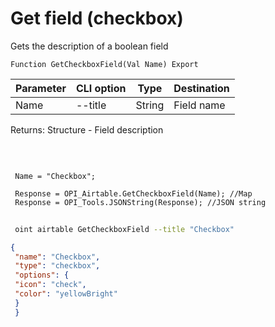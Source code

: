 ﻿---
sidebar_position: 6
---

# Get field (checkbox)
 Gets the description of a boolean field



`Function GetCheckboxField(Val Name) Export`

 | Parameter | CLI option | Type | Destination |
 |-|-|-|-|
 | Name | --title | String | Field name |

 
 Returns: Structure - Field description

<br/>




```bsl title="Code example"
 
 Name = "Checkbox";
 
 Response = OPI_Airtable.GetCheckboxField(Name); //Map
 Response = OPI_Tools.JSONString(Response); //JSON string
```
	


```sh title="CLI command example"
 
 oint airtable GetCheckboxField --title "Checkbox"

```

```json title="Result"
{
 "name": "Checkbox",
 "type": "checkbox",
 "options": {
 "icon": "check",
 "color": "yellowBright"
 }
 }
```
